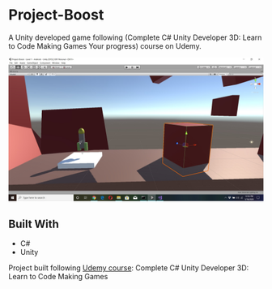# Project-Boost
A Unity developed game following (Complete C# Unity Developer 3D: Learn to Code Making Games Your progress) course on Udemy.

![screenshot](docs/screenshot1.jpg)

## Built With

- C#
- Unity

Project built following [Udemy course](https://www.udemy.com/course/unitycourse2/): Complete C# Unity Developer 3D: Learn to Code Making Games
